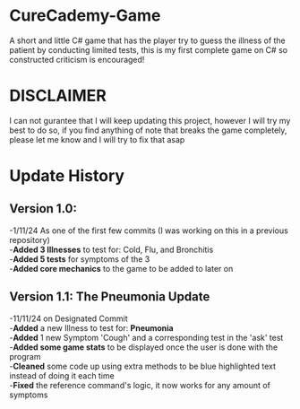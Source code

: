 # CureCademy-Game
A short and little C# game that has the player try to guess the illness of the patient by conducting limited tests, this is my first complete game on C# so constructed criticism is encouraged!

# DISCLAIMER
I can not gurantee that I will keep updating this project, however I will try my best to do so, if you find anything of note that breaks the game completely, please let me know and I will try to fix that asap

# Update History
## Version 1.0:
  -1/11/24 As one of the first few commits (I was working on this in a previous repository)  
  -**Added 3 Illnesses** to test for: Cold, Flu, and Bronchitis  
  -**Added 5 tests** for symptoms of the 3  
  -**Added core mechanics** to the game to be added to later on  

## Version 1.1: The Pneumonia Update
  -11/11/24 on Designated Commit  
  -**Added** a new Illness to test for: **Pneumonia**  
  -**Added** 1 new Symptom 'Cough' and a corresponding test in the 'ask' test  
  -**Added some game stats** to be displayed once the user is done with the program  
  -**Cleaned** some code up using extra methods to be blue highlighted text instead of doing it each time  
  -**Fixed** the reference command's logic, it now works for any amount of symptoms  

